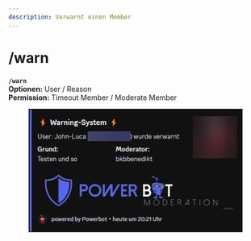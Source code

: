 ```yaml
---
description: Verwarnt einen Member
---
```


# /warn

**`/warn`**\
**Optionen:** User / Reason\
**Permission:** Timeout Member / Moderate Member



<div align="center">

<figure><img src="../../.gitbook/assets/warn_user.png" alt=""><figcaption></figcaption></figure>

</div>
